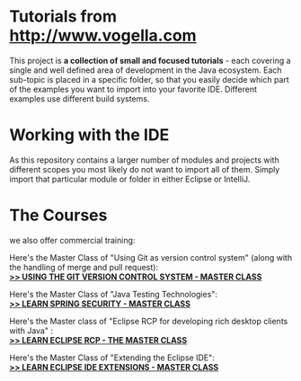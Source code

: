Tutorials from http://www.vogella.com
=====================================

This project is **a collection of small and focused tutorials** - each covering a single and well defined area of development in the Java ecosystem. 
Each sub-topic is placed in a specific folder, so that you easily decide which part of the examples you want to import into your favorite IDE.
Different examples use different build systems.


Working with the IDE
====================
As this repository contains a larger number of modules and projects with different scopes you most likely do not want to import all of them.
Simply import that particular module or folder in either Eclipse or IntelliJ. 


The Courses
==============================

we also offer commercial training:


Here's the Master Class of "Using Git as version control system" (along with the handling of merge and pull request): <br/>
**[>> USING THE GIT VERSION CONTROL SYSTEM - MASTER CLASS](https://learn.vogella.com/courses/details/git-version-control-system)**

Here's the Master Class of "Java Testing Technologies": <br/>
**[>> LEARN SPRING SECURITY - MASTER CLASS](https://www.vogella.com/training/testbuild/javatesting.html)**

Here's the Master class of "Eclipse RCP for developing rich desktop clients with Java" : <br/>
**[>> LEARN ECLIPSE RCP - THE MASTER CLASS](https://learn.vogella.com/courses/details/rich-client-platform)**

Here's the Master Class of "Extending the Eclipse IDE": <br/>
**[>> LEARN ECLIPSE IDE EXTENSIONS - MASTER CLASS](https://learn.vogella.com/courses/details/eclipse-ide-extensions)**










